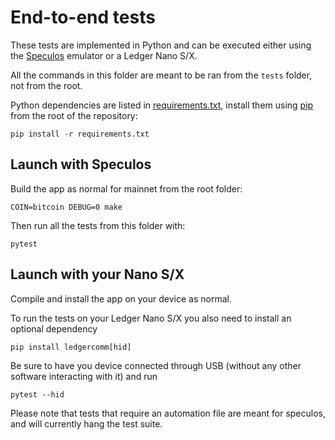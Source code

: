 # End-to-end tests

These tests are implemented in Python and can be executed either using the [Speculos](https://github.com/LedgerHQ/speculos) emulator or a Ledger Nano S/X.

All the commands in this folder are meant to be ran from the `tests` folder, not from the root.

Python dependencies are listed in [requirements.txt](../requirements.txt), install them using [pip](https://pypi.org/project/pip/) from the root of the repository:

```
pip install -r requirements.txt
```

## Launch with Speculos

Build the app as normal for mainnet from the root folder:

```
COIN=bitcoin DEBUG=0 make
```

Then run all the tests from this folder with:

```
pytest
```

## Launch with your Nano S/X

Compile and install the app on your device as normal.

To run the tests on your Ledger Nano S/X you also need to install an optional dependency

```
pip install ledgercomm[hid]
```

Be sure to have you device connected through USB (without any other software interacting with it) and run

```
pytest --hid
```

Please note that tests that require an automation file are meant for speculos, and will currently hang the test suite.